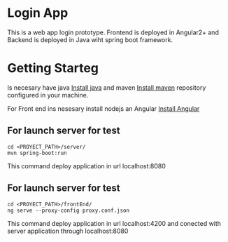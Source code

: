 # Login App
This is a web app login prototype. Frontend is deployed in Angular2+ and Backend is deployed in Java wiht spring boot framework. 

# Getting Starteg

Is necesary have java [Install java](https://www.oracle.com/technetwork/java/javase/downloads/jdk8-downloads-2133151.html) and maven [Install maven](https://maven.apache.org/install.html) repository configured in your machine.

For Front end ins nesesary install nodejs an Angular [Install Angular](https://angular.io/guide/setup-local)

## For launch server for test
```
cd <PROYECT_PATH>/server/
mvn spring-boot:run
```
This command deploy application in url localhost:8080 

## For launch server for test
```
cd <PROYECT_PATH>/frontEnd/
ng serve --proxy-config proxy.conf.json

```
This command deploy application in url localhost:4200 and conected with server application through localhost:8080 

